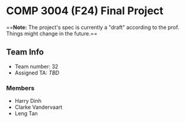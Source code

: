 # COMP 3004 (F24) Final Project

==**Note:** The project's spec is currently a "draft" according to the prof. Things might change in the future.==

## Team Info
- Team number: 32
- Assigned TA: *TBD*

### Members
- Harry Dinh
- Clarke Vandervaart
- Leng Tan
